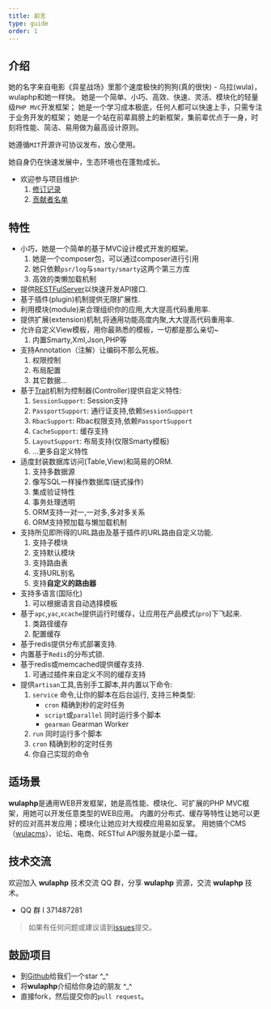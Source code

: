 ```yaml
---
title: 前言
type: guide
order: 1
---
```


## 介绍

她的名字来自电影《异星战场》里那个速度极快的狗狗(真的很快) - 乌拉(wula)，wulaphp和她一样快。
她是一个简单、小巧、高效、快速、灵活、模块化的轻量级`PHP MVC`开发框架；
她是一个学习成本极底，任何人都可以快速上手，只需专注于业务开发的框架；
她是一个站在前辈肩膀上的新框架，集前辈优点于一身，时刻将性能、简洁、易用做为最高设计原则。

她遵循`MIT`开源许可协议发布，放心使用。

她自身仍在快速发展中，生态环境也在蓬勃成长。

* 欢迎参与项目维护:
    1. [修订记录](https://github.com/ninggf/wulaphp/blob/v2.0/changelog.md)
    2. [贡献者名单](https://github.com/ninggf/wulaphp/graphs/contributors)

## 特性

* 小巧，她是一个简单的基于MVC设计模式开发的框架。
    1. 她是一个composer包，可以通过composer进行引用
    2. 她只依赖`psr/log`与`smarty/smarty`这两个第三方库
    3. 高效的类懒加载机制
* 提供[RESTFulServer](restful)以快速开发API接口.
* 基于插件(plugin)机制提供无限扩展性.
* 利用模块(module)来合理组织你的应用,大大提高代码重用率.
* 提供扩展(extension)机制,将通用功能高度内聚,大大提高代码重用率.
* 允许自定义View模板，用你最熟悉的模板，一切都是那么亲切~
    1. 内置Smarty,Xml,Json,PHP等
* 支持Annotation（注解）让编码不那么死板。
    1. 权限控制
    2. 布局配置
    3. 其它数据...
* 基于[Trait](http://php.net/manual/zh/language.oop5.traits.php)机制为控制器(Controller)提供自定义特性:
    1. `SessionSupport`: Session支持
    2. `PassportSupport`: 通行证支持,依赖`SessionSupport`
    3. `RbacSupport`: Rbac权限支持,依赖`PassportSupport`
    4. `CacheSupport`: 缓存支持
    5. `LayoutSupport`: 布局支持(仅限Smarty模板)
    6. ...更多自定义特性
* 适度封装数据库访问(Table,View)和简易的ORM.
    1. 支持多数据源
    2. 像写SQL一样操作数据库(链式操作)
    3. 集成验证特性
    4. 事务处理透明
    5. ORM支持一对一,一对多,多对多关系
    6. ORM支持预加载与懒加载机制
* 支持所见即所得的URL路由及基于插件的URL路由自定义功能.
    1. 支持子模块
    2. 支持默认模块
    3. 支持路由表
    4. 支持URL别名
    5. 支持**自定义的路由器**
* 支持多语言(国际化)
    1. 可以根据语言自动选择模板
* 基于`apc`,`yac`,`xcache`提供运行时缓存，让应用在产品模式(`pro`)下飞起来.
    1. 类路径缓存
    2. 配置缓存
* 基于redis提供分布式部署支持.
* 内置基于`Redis`的分布式锁.
* 基于redis或memcached提供缓存支持.
    1. 可通过插件来自定义不同的缓存支持
* 提供`artisan`工具,告别手工脚本,并内置以下命令:
    1. `service` 命令,让你的脚本在后台运行, 支持三种类型:
        * `cron` 精确到秒的定时任务
        * `script`或`parallel` 同时运行多个脚本
        * `gearman` Gearman Worker
    2. `run` 同时运行多个脚本
    3. `cron` 精确到秒的定时任务
    4. 你自己实现的命令

## 适场景

**wulaphp**是通用WEB开发框架，她是高性能、模块化、可扩展的PHP MVC框架，用她可以开发任意类型的WEB应用。
内置的分布式、缓存等特性让她可以更好的应对高并发应用；模块化让她应对大规模应用易如反掌。
用她搞个CMS（[wulacms](https://github.com/ninggf/wulacms)）、论坛、电商、RESTful API服务就是小菜一碟。

## 技术交流

欢迎加入 **wulaphp** 技术交流 QQ 群，分享 **wulaphp** 资源，交流 **wulaphp** 技术。

* QQ 群 I 371487281

> 如果有任何问题或建议请到[issues](https://github.com/ninggf/wulaphp/issues)提交。

## 鼓励项目

* 到[Github](https://github.com/ninggf/wulaphp)给我们一个star ^_^
* 将**wulaphp**介绍给你身边的朋友 ^_^
* 直接fork，然后提交你的`pull request`。
